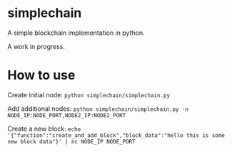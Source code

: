 # simplechain
A simple blockchain implementation in python.

A work in progress.

# How to use

Create initial node: `python simplechain/simplechain.py`

Add additional nodes: `python simplechain/simplechain.py -n NODE_IP:NODE_PORT,NODE2_IP:NODE2_PORT`

Create a new block: `echo '{"function":"create_and_add_block","block_data":"hello this is some new block data"}' | nc NODE_IP NODE_PORT`

